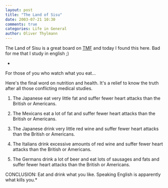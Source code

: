 ```yaml
---
layout: post
title: "The Land of Sisu"
date: 2003-07-21 10:30
comments: true
categories: Life in General
author: Oliver Thylmann
---
```



The Land of Sisu is a great board on [TMF](http://fool.com/) and today I found this here. Bad for me that I study in english ;)

*
For those of you who watch what you eat...

Here's the final word on nutrition and health. It's a relief to know the truth after all those conflicting medical studies.

1. The Japanese eat very little fat and suffer fewer heart attacks than the British or Americans.

2. The Mexicans eat a lot of fat and suffer fewer heart attacks than the British or Americans.

3. The Japanese drink very little red wine and suffer fewer heart attacks than the British or Americans.

4. The Italians drink excessive amounts of red wine and suffer fewer heart attacks than the British or Americans.

5. The Germans drink a lot of beer and eat lots of sausages and fats and suffer fewer heart attacks than the British or Americans.

CONCLUSION: Eat and drink what you like. Speaking English is apparently what kills you.*


